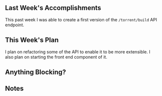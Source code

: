 ## Last Week's Accomplishments

This past week I was able to create a first version of the `/torrent/build` API endpoint.

## This Week's Plan

I plan on refactoring some of the API to enable it to be more extensible. I also plan on starting the front end component of it.

## Anything Blocking?


## Notes
